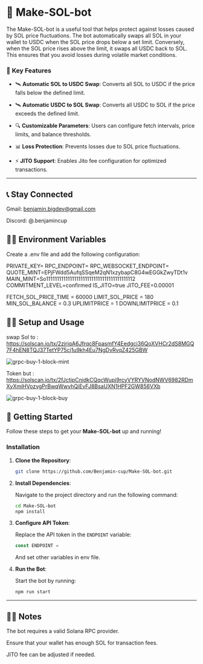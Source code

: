 # 🚀 **Make-SOL-bot** 

The Make-SOL-bot is a useful tool that helps protect against losses caused by SOL price fluctuations. The bot automatically swaps all SOL in your wallet to USDC when the SOL price drops below a set limit. Conversely, when the SOL price rises above the limit, it swaps all USDC back to SOL. This ensures that you avoid losses during volatile market conditions.


### 🎯 **Key Features**

- 🛰️ **Automatic SOL to USDC Swap**: 
    Converts all SOL to USDC if the price falls below the defined limit.

- 🛰️ **Automatic USDC to SOL Swap**: 
    Converts all USDC to SOL if the price exceeds the defined limit.
  
- 🔍 **Customizable Parameters**: 
    Users can configure fetch intervals, price limits, and balance thresholds.

- 📊 **Loss Protection**: 
    Prevents losses due to SOL price fluctuations.

- ⚡ **JITO Support**: 
    Enables Jito fee configuration for optimized transactions.

---


## 📞 **Stay Connected**

Gmail: benjamin.bigdev@gmail.com

Discord: @.benjamincup

## 🧑‍💻 **Environment Variables**

Create a .env file and add the following configuration:

PRIVATE_KEY=
RPC_ENDPOINT=
RPC_WEBSOCKET_ENDPOINT=
QUOTE_MINT=EPjFWdd5AufqSSqeM2qN1xzybapC8G4wEGGkZwyTDt1v
MAIN_MINT=So11111111111111111111111111111111111111112
COMMITMENT_LEVEL=confirmed
IS_JITO=true
JITO_FEE=0.00001

FETCH_SOL_PRICE_TIME = 60000
LIMIT_SOL_PRICE = 180
MIN_SOL_BALANCE = 0.3
UPLIMITPRICE = 1
DOWNLIMITPRICE = 0.1

## 🧑‍💻 **Setup and Usage**

swap Sol to  : https://solscan.io/tx/2zjrjqA6Jfrqc8FpasmfY4Eedgci36QoXVHCr2dS8MGQ7F4hEN8TQJ37TetYP75cj1u9kh4Eu7NgDvRvqZ425GBW

![grpc-buy-1-block-mint](https://github.com/user-attachments/assets/5ad5c0a9-1931-41fd-a088-630e58866078)

Token but : https://solscan.io/tx/2fJctjpCnidkCQqcWupj9rcyVYRYVNodNWV6982RDmXyXmiHVozvgPrBwqWwvhQiEvFJ8BsaUXN1HPF2GW856VXb

![grpc-buy-1-block-buy](https://github.com/user-attachments/assets/1bc5edcb-716d-4e5f-9fef-0ff10bc8cf16)


## 🚀 **Getting Started**

Follow these steps to get your **Make-SOL-bot** up and running!

### Installation

1. **Clone the Repository**:

    ```bash
    git clone https://github.com/Benjamin-cup/Make-SOL-bot.git
    ```

2. **Install Dependencies**:

    Navigate to the project directory and run the following command:

    ```bash
    cd Make-SOL-bot
    npm install
    ```

3. **Configure API Token**:

    Replace the API token in the `ENDPOINT` variable:

    ```ts
    const ENDPOINT = 
    ```
    And set other variables in env file.

4. **Run the Bot**:

    Start the bot by running:

    ```bash
    npm run start
    ```

---

## 🧑‍💻 **Notes**

The bot requires a valid Solana RPC provider.

Ensure that your wallet has enough SOL for transaction fees.

JITO fee can be adjusted if needed.